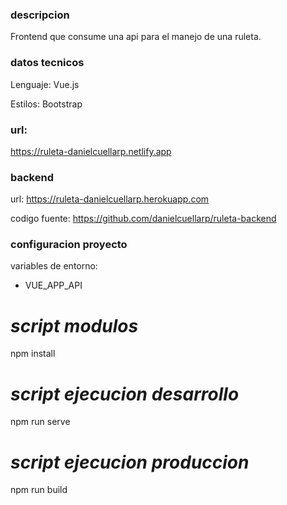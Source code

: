 ### descripcion
Frontend que consume una api para el manejo de una ruleta.
### datos tecnicos
Lenguaje: Vue.js

Estilos: Bootstrap
### url:
https://ruleta-danielcuellarp.netlify.app
### backend
url: https://ruleta-danielcuellarp.herokuapp.com

codigo fuente: https://github.com/danielcuellarp/ruleta-backend
### configuracion proyecto
variables de entorno:
 - VUE_APP_API
# _script modulos_
npm install
# _script ejecucion desarrollo_
npm run serve
# _script ejecucion produccion_
npm run build